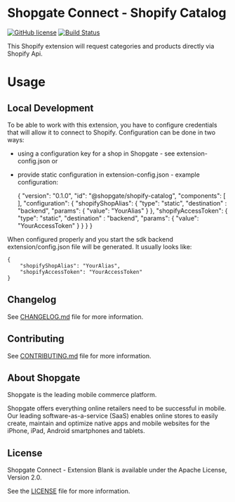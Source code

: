 # Shopgate Connect - Shopify Catalog
[![GitHub license](http://dmlc.github.io/img/apache2.svg)](LICENSE.md)
[![Build Status](https://travis-ci.org/shopgate/sgconnect-shopify-catalog.svg?branch=master)](https://travis-ci.org/shopgate/sgconnect-shopify-catalog)

This Shopify extension will request categories and products directly via Shopify Api.

# Usage

## Local Development
To be able to work with this extension, you have to configure credentials that will allow it to connect to Shopify.
Configuration can be done in two ways:
* using a configuration key for a shop in Shopgate - see extension-config.json or
* provide static configuration in extension-config.json - example configuration:


	{
        "version": "0.1.0",
        "id": "@shopgate/shopify-catalog",
        "components": [
        ],
        "configuration": {
            "shopifyShopAlias": {
                "type": "static",
                "destination" : "backend",
                "params": {
                    "value":  "YourAlias"
                }
            },
            "shopifyAccessToken": {
                "type": "static",
                "destination" : "backend",
                "params": {
                    "value":  "YourAccessToken"
                }
            }
        }
    }

    
When configured properly and you start the sdk backend extension/config.json file will be generated. It usually looks like:

	{
		"shopifyShopAlias": "YourAlias",
		"shopifyAccessToken": "YourAccessToken"
	}

## Changelog

See [CHANGELOG.md](CHANGELOG.md) file for more information.

## Contributing

See [CONTRIBUTING.md](CONTRIBUTING.md) file for more information.

## About Shopgate

Shopgate is the leading mobile commerce platform.

Shopgate offers everything online retailers need to be successful in mobile. Our leading
software-as-a-service (SaaS) enables online stores to easily create, maintain and optimize native
apps and mobile websites for the iPhone, iPad, Android smartphones and tablets.

## License

Shopgate Connect - Extension Blank is available under the Apache License, Version 2.0.

See the [LICENSE](./LICENSE.md) file for more information.
